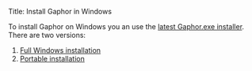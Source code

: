 Title: Install Gaphor in Windows

To install Gaphor on Windows you an use the [latest Gaphor.exe installer](https://github.com/gaphor/gaphor/releases).
There are two versions:
1. [Full Windows installation](https://github.com/gaphor/gaphor/releases/download/1.1.0/gaphor-Windows-1.1.0-installer.exe)
2. [Portable installation](https://github.com/gaphor/gaphor/releases/download/1.1.0/gaphor-Windows-1.1.0-portable.exe)

